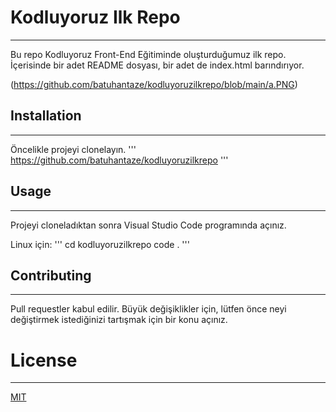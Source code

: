 # Kodluyoruz Ilk Repo
***
Bu repo Kodluyoruz Front-End Eğitiminde oluşturduğumuz ilk repo. İçerisinde bir adet README dosyası, bir adet de index.html barındırıyor.

(https://github.com/batuhantaze/kodluyoruzilkrepo/blob/main/a.PNG)

## Installation
***
Öncelikle projeyi clonelayın.
'''
https://github.com/batuhantaze/kodluyoruzilkrepo
'''
## Usage
***
Projeyi cloneladıktan sonra Visual Studio Code programında açınız.

Linux için:
'''
cd kodluyoruzilkrepo
code .
'''
## Contributing
***
Pull requestler kabul edilir. Büyük değişiklikler için, lütfen önce neyi değiştirmek istediğinizi tartışmak için bir konu açınız.

# License
***
[MIT](https://choosealicense.com/licenses/mit/)
